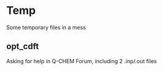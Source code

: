 # Temp
Some temporary files in a mess
## opt_cdft
Asking for help in Q-CHEM Forum, including 2 .inp/.out files
